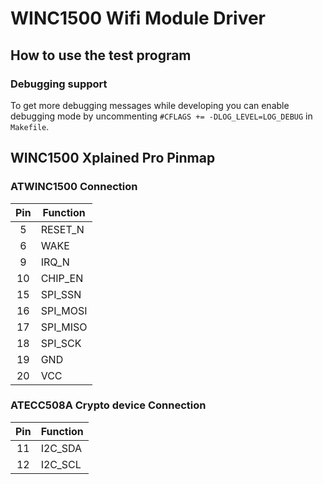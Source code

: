 # WINC1500 Wifi Module Driver

## How to use the test program

### Debugging support

To get more debugging messages while developing you can enable debugging mode
by uncommenting `#CFLAGS += -DLOG_LEVEL=LOG_DEBUG` in `Makefile`.

## WINC1500 Xplained Pro Pinmap

### ATWINC1500 Connection

| Pin | Function  |
|:---:|-----------|
| 5   | RESET_N   |
| 6   | WAKE      |
| 9   | IRQ_N     |
| 10  | CHIP_EN   |
| 15  | SPI_SSN   |
| 16  | SPI_MOSI  |
| 17  | SPI_MISO  |
| 18  | SPI_SCK   |
| 19  | GND       |
| 20  | VCC       |

### ATECC508A Crypto device Connection

| Pin | Function  |
|:---:|-----------|
| 11  | I2C_SDA   |
| 12  | I2C_SCL   |
